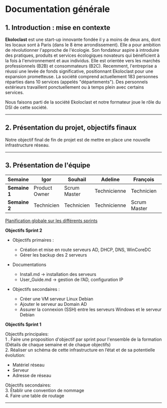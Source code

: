 # Documentation générale

## 1. Introduction : mise en contexte

**Ekoloclast** est une start-up innovante fondée il y a moins de deux ans, dont les locaux sont à Paris (dans le 8 ème arrondissement). Elle a pour ambition de révolutionner l'approche de l'écologie. Son fondateur aspire à introduire des pratiques, produits et services écologiques novateurs qui bénéficient à la fois à l'environnement et aux individus. Elle est orientée vers les marchés professionnels (B2B) et consommateurs (B2C). Recemment, l'entreprise a réussi une levée de fonds significative, positionnant Ekoloclast pour une expansion prometteuse.
La société comprend actuellement 183 personnes réparties dans 10 services (appelés "départements").
Des personnels extérieurs travaillent ponctuellement ou à temps plein avec certains services.

Nous faisons parti de la société Ekoloclast et notre formateur joue le rôle du DSI de cette société.

---

## 2. Présentation du projet, objectifs finaux

Notre objectif final de fin de projet est de mettre en place une nouvelle infrastructure réseau.
  
---
 
## 3. Présentation de l'équipe

| Semaine       | Igor             | Souhail         | Adeline          | François        | Camille        |
|---------------|------------------|-----------------|------------------|-----------------|----------------|
| **Semaine 1** | Product Owner    | Scrum Master    | Technicienne     | Technicien      | Technicienne   |
| **Semaine 2** | Technicien       | Technicien      | Technicienne     | Scrum Master    | Product Owner  |

[Planification globale sur les différents sprints](https://miro.com/app/board/uXjVLDxuzTU=/)

**Objectifs Sprint 2**   

- Objectifs primaires : 
  - Création et mise en route serveurs AD, DHCP, DNS, WinCoreDC
  - Gérer les backup des 2 serveurs
- Documentations
  - Install.md → installation des serveurs
  - User_Guide.md → gestion de l’AD, configuration IP

- Objectifs secondaires : 
  - Créer une VM serveur Linux Debian
  - Ajouter le serveur au Domain AD
  - Assurer la connexion (SSH) entre les serveurs Windows et le serveur Debian

**Objectifs Sprint 1**   

Objectifs principales:  
1 . Faire une proposition d'objectif par sprint pour l'ensemble de la formation (Détails de chaque semaine et de chaque objectifs)   
2. Réaliser un schéma de cette infrastructure en l’état et de sa potentielle évolution:
- Matériel réseau
- Serveur
- Adresse de réseau

Objectifs secondaires:  
3. Établir une convention de nommage    
4. Faire une table de routage  

---
